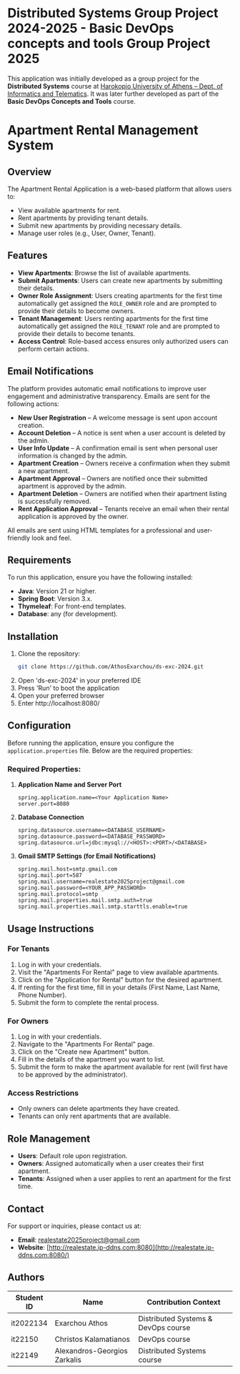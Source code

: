 # Distributed Systems Group Project 2024-2025 - Basic DevOps concepts and tools Group Project 2025

This application was initially developed as a group project for the **Distributed Systems** course at [Harokopio University of Athens – Dept. of Informatics and Telematics](https://www.dit.hua.gr).
It was later further developed as part of the **Basic DevOps Concepts and Tools** course.

# Apartment Rental Management System

## Overview
The Apartment Rental Application is a web-based platform that allows users to:
- View available apartments for rent.
- Rent apartments by providing tenant details.
- Submit new apartments by providing necessary details.
- Manage user roles (e.g., User, Owner, Tenant).

## Features
- **View Apartments**: Browse the list of available apartments.
- **Submit Apartments**: Users can create new apartments by submitting their details.
- **Owner Role Assignment**: Users creating apartments for the first time automatically get assigned the `ROLE_OWNER` role and are prompted to provide their details to become owners.
- **Tenant Management**: Users renting apartments for the first time automatically get assigned the `ROLE_TENANT` role and are prompted to provide their details to become tenants.
- **Access Control**: Role-based access ensures only authorized users can perform certain actions.

## Email Notifications
The platform provides automatic email notifications to improve user engagement and administrative transparency. Emails are sent for the following actions:
- **New User Registration** – A welcome message is sent upon account creation.
- **Account Deletion** – A notice is sent when a user account is deleted by the admin.
- **User Info Update** – A confirmation email is sent when personal user information is changed by the admin.
- **Apartment Creation** – Owners receive a confirmation when they submit a new apartment.
- **Apartment Approval** – Owners are notified once their submitted apartment is approved by the admin.
- **Apartment Deletion** – Owners are notified when their apartment listing is successfully removed.
- **Rent Application Approval** – Tenants receive an email when their rental application is approved by the owner.

All emails are sent using HTML templates for a professional and user-friendly look and feel.

## Requirements
To run this application, ensure you have the following installed:
- **Java**: Version 21 or higher.
- **Spring Boot**: Version 3.x.
- **Thymeleaf**: For front-end templates.
- **Database**: any (for development).

## Installation
1. Clone the repository:
   ```bash
   git clone https://github.com/AthosExarchou/ds-exc-2024.git
   ```
2. Open 'ds-exc-2024' in your preferred IDE
3. Press 'Run' to boot the application
4. Open your preferred browser
5. Enter http://localhost:8080/

## Configuration

Before running the application, ensure you configure the `application.properties` file. Below are the required properties:

### Required Properties:

1. **Application Name and Server Port**
   ```properties
   spring.application.name=<Your Application Name>
   server.port=8080
2. **Database Connection**
   ```properties
   spring.datasource.username=<DATABASE_USERNAME>
   spring.datasource.password=<DATABASE_PASSWORD>
   spring.datasource.url=jdbc:mysql://<HOST>:<PORT>/<DATABASE>
3. **Gmail SMTP Settings (for Email Notifications)**   
   ```properties
   spring.mail.host=smtp.gmail.com
   spring.mail.port=587
   spring.mail.username=realestate2025project@gmail.com
   spring.mail.password=<YOUR_APP_PASSWORD>
   spring.mail.protocol=smtp
   spring.mail.properties.mail.smtp.auth=true
   spring.mail.properties.mail.smtp.starttls.enable=true

## Usage Instructions

### For Tenants
1. Log in with your credentials.
2. Visit the "Apartments For Rental" page to view available apartments.
3. Click on the "Application for Rental" button for the desired apartment.
4. If renting for the first time, fill in your details (First Name, Last Name, Phone Number).
5. Submit the form to complete the rental process.

### For Owners
1. Log in with your credentials.
2. Navigate to the "Apartments For Rental" page.
3. Click on the "Create new Apartment" button.
4. Fill in the details of the apartment you want to list.
5. Submit the form to make the apartment available for rent (will first have to be approved by the administrator).

### Access Restrictions
- Only owners can delete apartments they have created.
- Tenants can only rent apartments that are available.

## Role Management
- **Users**: Default role upon registration.
- **Owners**: Assigned automatically when a user creates their first apartment.
- **Tenants**: Assigned when a user applies to rent an apartment for the first time.

## Contact
For support or inquiries, please contact us at:
- **Email**: realestate2025project@gmail.com
- **Website**: [http://realestate.ip-ddns.com:8080](http://realestate.ip-ddns.com:8080/)

## Authors

| Student ID   | Name                          | Contribution Context                |
|--------------|-------------------------------|-------------------------------------|
| it2022134    | Exarchou Athos                | Distributed Systems & DevOps course |
| it22150      | Christos Kalamatianos         | DevOps course                       |
| it22149      | Alexandros-Georgios Zarkalis  | Distributed Systems course          |

